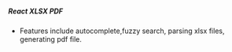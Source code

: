 ##### React XLSX PDF

- Features include autocomplete,fuzzy search, parsing xlsx files, generating pdf file.


